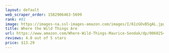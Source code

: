 ```yaml
---
layout: default 
﻿web_scraper_order: 1582906463-5699
rank: #81
image: https://images-na.ssl-images-amazon.com/images/I/61zGOvBSgAL.jpg
title: Where the Wild Things Are
url: https://www.amazon.com/Where-Wild-Things-Maurice-Sendak/dp/0060254920/ref=zg_mw_books_81?_encoding=UTF8&psc=1&refRID=F7CXJB6QSX8DPP0KMBZS
reviews: 4.8 out of 5 stars
price: $13.29 
---
```

